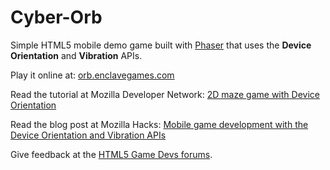 Cyber-Orb
=========

Simple HTML5 mobile demo game built with [Phaser](http://phaser.io/) that uses the **Device Orientation** and **Vibration** APIs.

Play it online at: [orb.enclavegames.com](http://orb.enclavegames.com)

Read the tutorial at Mozilla Developer Network: [2D maze game with Device Orientation](https://developer.mozilla.org/en-US/docs/Games/Workflows/HTML5_Gamedev_Phaser_Device_Orientation)

Read the blog post at Mozilla Hacks: [Mobile game development with the Device Orientation and Vibration APIs](https://hacks.mozilla.org/2015/04/mobile-game-development-with-the-device-orientation-and-vibration-apis/)

Give feedback at the [HTML5 Game Devs forums](http://www.html5gamedevs.com/topic/13722-cyber-orb-game-with-device-orientation-and-vibration-apis/).